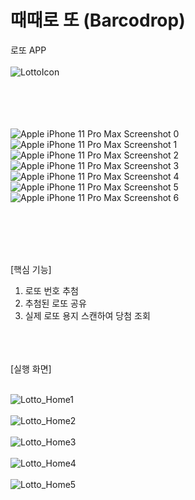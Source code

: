 # 때때로 또 (Barcodrop)
  로또 APP  <br> <br>
![LottoIcon](https://user-images.githubusercontent.com/49187863/127603614-ccd6f161-8752-4960-b200-803eb82d44b7.png)
  
 <br> <br>
 <br> <br>
 ![Apple iPhone 11 Pro Max Screenshot 0](https://user-images.githubusercontent.com/49187863/127603462-2fee0eb0-ca50-4eef-8b39-95e3a58bbfe1.png)
![Apple iPhone 11 Pro Max Screenshot 1](https://user-images.githubusercontent.com/49187863/127603466-b851680e-e67a-40be-bb74-ba6a835e90a0.png)
![Apple iPhone 11 Pro Max Screenshot 2](https://user-images.githubusercontent.com/49187863/127603468-49909b1c-6d13-4f14-8864-373f4c2bad57.png)
![Apple iPhone 11 Pro Max Screenshot 3](https://user-images.githubusercontent.com/49187863/127603469-1f3dcdf8-373c-4d6f-b44c-2505711f8d6b.png)
![Apple iPhone 11 Pro Max Screenshot 4](https://user-images.githubusercontent.com/49187863/127603472-8f6b284a-4e0b-41e5-8b65-47d3fe43a80c.png)
![Apple iPhone 11 Pro Max Screenshot 5](https://user-images.githubusercontent.com/49187863/127603474-584875c5-6fe1-4c6c-96db-e02f1fc20120.png)
![Apple iPhone 11 Pro Max Screenshot 6](https://user-images.githubusercontent.com/49187863/127603476-b800c012-7f97-4acd-b68a-a2ffaaee5a4c.png)
 
 
 <br> <br>
 <br> <br>

  
  [핵심 기능]
  1. 로또 번호 추첨
  2. 추첨된 로또 공유 
  3. 실제 로또 용지 스캔하여 당첨 조회 


  <br> <br> <br>
  [실행 화면]
   <br>
   <br>
 

   
  
 
 ![Lotto_Home1](https://user-images.githubusercontent.com/49187863/127599397-4681c660-9f56-43c1-9b9f-a5f18eadc156.gif)
 <br><br>
  ![Lotto_Home2](https://user-images.githubusercontent.com/49187863/127599741-a88aafd7-5424-40b0-a403-a251250e5048.gif)
 <br><br>
 ![Lotto_Home3](https://user-images.githubusercontent.com/49187863/127599829-fe32ab62-944d-466b-93e2-5ec2f3d8615b.gif)
 <br><br>
 ![Lotto_Home4](https://user-images.githubusercontent.com/49187863/127599988-4daf13bc-15c3-4c27-90b6-ac0f1b742be1.gif)
 <br><br>
 ![Lotto_Home5](https://user-images.githubusercontent.com/49187863/127600060-47c15f36-7901-4e5c-8f17-fde5ee82ddfc.gif)
  
  
